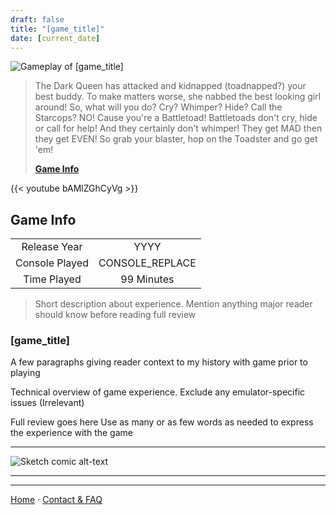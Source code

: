 ```yaml
---
draft: false
title: "[game_title]"
date: [current_date]
---
```


![Gameplay of [game_title]](/images/core_game_database/[game_id]_gameplay.webp)

> The Dark Queen has attacked and kidnapped (toadnapped?) your best buddy. To make matters worse, she nabbed the best looking girl around! So, what will you do? Cry? Whimper? Hide? Call the Starcops? NO! Cause you're a Battletoad! Battletoads don't cry, hide or call for help! And they certainly don't whimper! They get MAD then they get EVEN! So grab your blaster, hop on the Toadster and go get 'em!
> 
> **[Game Info]([game_url])**

{{< youtube bAMlZGhCyVg >}}

## Game Info


|||
|:-:|:-:|
| Release Year   | YYYY
| Console Played     | CONSOLE_REPLACE
| Time Played     | 99 Minutes

> Short description about experience. Mention anything major reader should know before reading full review

### [game_title]

A few paragraphs giving reader context to my history with game prior to playing

Technical overview of game experience. Exclude any emulator-specific issues (Irrelevant)

Full review goes here
Use as many or as few words as needed to express the experience with the game

---

![Sketch comic alt-text](/images/test_image.webp)

---
---

[Home](/./) · 
[Contact & FAQ](/./frequently_asked_questions)
